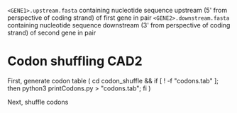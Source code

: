 

`<GENE1>.upstream.fasta` containing nucleotide sequence upstream (5' from perspective of coding strand) of first gene in pair
`<GENE2>.downstream.fasta` containing nucleotide sequence downstream (3' from perspective of coding strand) of second gene in pair


# Codon shuffling CAD2

First, generate codon table
( cd codon_shuffle && if [ ! -f "codons.tab" ]; then python3 printCodons.py > "codons.tab"; fi )

Next, shuffle codons 